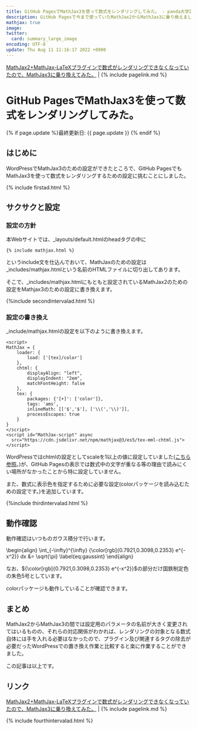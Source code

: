 ```yaml
---
title: GitHub PagesでMathJax3を使って数式をレンダリングしてみた。 - panda大学習帳外伝
description: GitHub Pagesで今まで使っていたMathJax2からMathJax3に乗り換えました。
mathjax: true
image: 
twitter: 
  card: summary_large_image
encoding: UTF-8
update: Thu Aug 11 11:16:17 2022 +0900
---
```

[MathJax2+MathJax-LaTeXプラグインで数式がレンダリングできなくなっていたので、MathJax3に乗り換えてみた。](https://pandanote.info/?p=9418) \| {% include pagelink.md %}
# GitHub PagesでMathJax3を使って数式をレンダリングしてみた。
{% if page.update %}最終更新日: {{ page.update }} {% endif %}
## はじめに
WordPressでMathJax3のための設定ができたところで、GitHub PagesでもMathJax3を使って数式をレンダリングするための設定に挑むことにしました。

{% include firstad.html %}

## サクサクと設定
### 設定の方針
本Webサイトでは、_layouts/default.htmlのheadタグの中に

```
{% include mathjax.html %}
```

というinclude文を仕込んでおいて、MathJaxのための設定は_includes/mathjax.htmlという名前のHTMLファイルに切り出してあります。

そこで、_includes/mathjax.htmlにもともと設定されているMathJax2のための設定をMathjax3のための設定に書き換えます。

{%include secondintervalad.html %}

### 設定の書き換え
_include/mathjax.htmlの設定を以下のように書き換えます。

```
<script>
MathJax = {
	loader: {
		load: ['[tex]/color']
	},
	chtml: {
		displayAlign: "left",
		displayIndent: "2em",
		matchFontHeight: false
	},
	tex: {
		packages: {'[+]': ['color']},
		tags: 'ams',
		inlineMath: [['$','$'], ['\\(','\\)']],
		processEscapes: true
	}
}
</script>
<script id="MathJax-script" async
  src="https://cdn.jsdelivr.net/npm/mathjax@3/es5/tex-mml-chtml.js">
</script>
```

WordPressではchtmlの設定としてscaleを1以上の値に設定していました([こちら参照](https://pandanote.info/?p=9418)。)が、GitHub Pagesの表示では数式中の文字が重なる等の理由で読みにくい場所がなかったことから特に設定していません。

また、数式に表示色を指定するために必要な設定(colorパッケージを読み込むための設定です。)を追加しています。

{%include thirdintervalad.html %}

## 動作確認
動作確認はいつものガウス積分で行います。

\begin{align}
\int_{-\infty}^{\infty} {\color[rgb]{0.7921,0.3098,0.2353} e^{-x^2}} dx &= \sqrt{\pi} \label{eq:gaussint}
\end{align}

なお、${\color[rgb]{0.7921,0.3098,0.2353} e^{-x^2}}$の部分だけ国鉄制定色の朱色5号としています。

colorパッケージも動作していることが確認できます。
## まとめ
MathJax2からMathJax3の間では設定用のパラメータの名前が大きく変更されてはいるものの、それらの対応関係がわかれば、レンダリングの対象となる数式自体には手を入れる必要はなかったので、プラグイン及び関連するタグの除去が必要だったWordPressでの置き換え作業と比較すると楽に作業することができました。

この記事は以上です。
## リンク
[MathJax2+MathJax-LaTeXプラグインで数式がレンダリングできなくなっていたので、MathJax3に乗り換えてみた。](https://pandanote.info/?p=9418) \| {% include pagelink.md %}

{% include fourthintervalad.html %}
